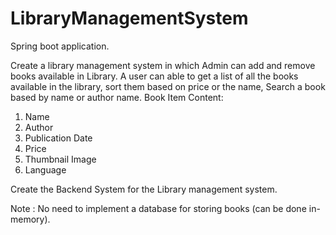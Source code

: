 # LibraryManagementSystem
Spring boot application.

Create a library management system in which Admin can add and remove books available in
Library. A user can able to get a list of all the books available in the library, sort them based on
price or the name, Search a book based by name or author name.
Book Item Content:
1. Name
2. Author
3. Publication Date
4. Price
5. Thumbnail Image
6. Language

Create the Backend System for the Library management system.


Note : No need to implement a database for storing books (can be done in-memory).
